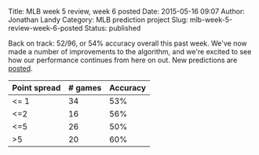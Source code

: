 Title: MLB week 5 review, week 6 posted
Date: 2015-05-16 09:07
Author: Jonathan Landy
Category: MLB prediction project
Slug: mlb-week-5-review-week-6-posted
Status: published

Back on track: 52/96, or 54% accuracy overall this past week. We've now made a number of improvements to the algorithm, and we're excited to see how our performance continues from here on out. New predictions are [posted](http://efavdb.com/weekly-nba-predictions/).

| Point spread | # games | Accuracy |
| -- | -- | -- |
| <= 1 | 34 | 53% |
| <=2 | 16 | 56% |
| <=5 | 26 | 50% |
| >5 | 20 | 60% |